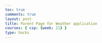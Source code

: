 ```yaml
---
toc: true
comments: true
layout: post
title: Parent Page for Weather application
courses: { csp: {week: 21} }
type: hacks
---
```

<html lang="en">
<head>
    <meta charset="UTF-8">
    <meta http-equiv="X-UA-Compatible" content="IE=edge">
    <meta name="viewport" content="width=device-width, initial-scale=1.0">
    <title>Cookie Check and Webpage Loader</title>
    <script>
        function checkCookiesEnabled() {
            // Try to set a test cookie
            document.cookie = "testcookie=1; path=/";

            // Try to read the test cookie
            var cookiesEnabled = document.cookie.indexOf("testcookie=") != -1;

            // Clear the test cookie
            if (cookiesEnabled) {
                document.cookie = "testcookie=; expires=Thu, 01 Jan 1970 00:00:00 UTC; path=/";
            }

            return cookiesEnabled;
        }

        function loadContent() {
            if (checkCookiesEnabled()) {
                // Cookies are enabled, load the iframe
                document.getElementById("main-content").innerHTML = '<iframe src="https://drishyamody.github.io/Frontend/weather" width="100%" height="600px" style="border:none;"></iframe>';
            } else {
                // Cookies are not enabled, display error message
                document.getElementById("main-content").textContent = "403 Forbidden: Cookies are not enabled in your browser.";
            }
        }
    </script>
</head>
<body onload="loadContent()">
    <div id="main-content">
        <!-- Content will be loaded here based on cookie check -->
    </div>
</body>
</html>